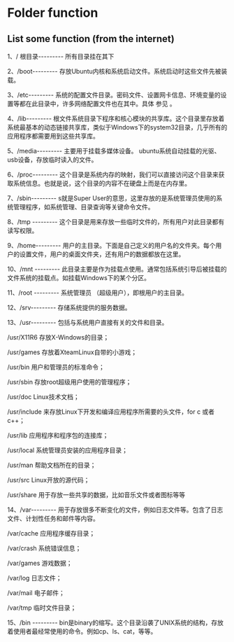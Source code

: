# Folder function

## List some function (from the internet)



1、/ 根目录--------- 所有目录挂在其下

2、/boot--------- 存放Ubuntu内核和系统启动文件。系统启动时这些文件先被装载。

3、/etc--------- 系统的配置文件目录。密码文件、设置网卡信息、环境变量的设置等都在此目录中，许多网络配置文件也在其中。具体 参见 。

4、/lib--------- 根文件系统目录下程序和核心模块的共享库。这个目录里存放着系统最基本的动态链接共享库，类似于Windows下的system32目录，几乎所有的应用程序都需要用到这些共享库。

5、/media--------- 主要用于挂载多媒体设备。 ubuntu系统自动挂载的光驱、usb设备，存放临时读入的文件。

6、/proc--------- 这个目录是系统内存的映射，我们可以直接访问这个目录来获取系统信息。也就是说，这个目录的内容不在硬盘上而是在内存里。

7、/sbin--------- s就是Super User的意思，这里存放的是系统管理员使用的系统管理程序，如系统管理、目录查询等关键命令文件。

8、/tmp         --------- 这个目录是用来存放一些临时文件的，所有用户对此目录都有读写权限。

9、/home--------- 用户的主目录。下面是自己定义的用户名的文件夹。每个用户的设置文件，用户的桌面文件夹，还有用户的数据都放在这里。

10、/mnt --------- 此目录主要是作为挂载点使用。通常包括系统引导后被挂载的文件系统的挂载点。如挂载Windows下的某个分区。

11、/root      --------- 系统管理员 （超级用户），即根用户的主目录。

12、/srv--------- 存储系统提供的服务数据。

13、/usr--------- 包括与系统用户直接有关的文件和目录。

/usr/X11R6    存放X-Windows的目录；

/usr/games     存放着XteamLinux自带的小游戏；

/usr/bin       用户和管理员的标准命令；

/usr/sbin   存放root超级用户使用的管理程序；

/usr/doc     Linux技术文档；

/usr/include 来存放Linux下开发和编译应用程序所需要的头文件，for c 或者c++；

/usr/lib    应用程序和程序包的连接库；

/usr/local  系统管理员安装的应用程序目录；

/usr/man   帮助文档所在的目录；

/usr/src Linux开放的源代码；

/usr/share      用于存放一些共享的数据，比如音乐文件或者图标等等

14、/var--------- 用于存放很多不断变化的文件，例如日志文件等。包含了日志文件、计划性任务和邮件等内容。

/var/cache   应用程序缓存目录；

/var/crash   系统错误信息；

/var/games 游戏数据；

/var/log   日志文件；

/var/mail 电子邮件；

/var/tmp   临时文件目录；

15、/bin   --------- bin是binary的缩写。这个目录沿袭了UNIX系统的结构，存放着使用者最经常使用的命令。例如cp、ls、cat，等等。
